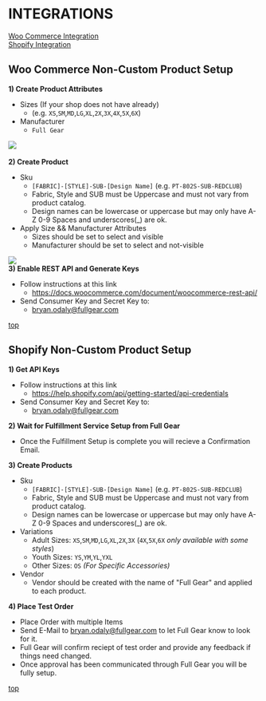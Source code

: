 <h1 id="top">INTEGRATIONS</h1>

[Woo Commerce Integration](#woo)<br>
[Shopify Integration](#shopify)

<h2 id="woo">Woo Commerce Non-Custom Product Setup</h2>

<b>1) Create Product Attributes</b>
  - Sizes (If your shop does not have already)
    - (e.g. `XS`,`SM`,`MD`,`LG`,`XL`,`2X`,`3X`,`4X`,`5X`,`6X`)
  - Manufacturer
    - `Full Gear`

<image src = "image (1).png"></image> <br>   
<b>2) Create Product</b>
  - Sku
    - `[FABRIC]-[STYLE]-SUB-[Design Name]` (e.g. `PT-802S-SUB-REDCLUB`)
    - Fabric, Style and SUB must be Uppercase and must not vary from product catalog.
    - Design names can be lowercase or uppercase but may only have A-Z 0-9 Spaces and underscores(_) are ok.
  - Apply Size && Manufacturer Attributes
    - Sizes should be set to select and visible
    - Manufacturer should be set to  select and not-visible

<image src = "Pasted image at 2018_05_07 03_38 PM.png"></image><br>
<b>3) Enable REST API and Generate Keys</b>
   - Follow instructions at this link
     - <a href = "https://docs.woocommerce.com/document/woocommerce-rest-api/">https://docs.woocommerce.com/document/woocommerce-rest-api/</a>
   - Send Consumer Key and Secret Key to:
     - bryan.odaly@fullgear.com
     
[top](#top)    


<h2 id="shopify">Shopify Non-Custom Product Setup</h2>

<b>1) Get API Keys</b>
  - Follow instructions at this link
    - <a href="https://help.shopify.com/api/getting-started/api-credentials">https://help.shopify.com/api/getting-started/api-credentials</a>
  - Send Consumer Key and Secret Key to:
    - bryan.odaly@fullgear.com
    
<b>2) Wait for Fulfillment Service Setup from Full Gear</b>
  - Once the Fulfillment Setup is complete you will recieve a Confirmation Email.
  
<b>3) Create Products</b>
  - Sku
    - `[FABRIC]-[STYLE]-SUB-[Design Name]` (e.g. `PT-802S-SUB-REDCLUB`)
    - Fabric, Style and SUB must be Uppercase and must not vary from product catalog.
    - Design names can be lowercase or uppercase but may only have A-Z 0-9 Spaces and underscores(_) are ok.
  - Variations
    - Adult Sizes: `XS`,`SM`,`MD`,`LG`,`XL`,`2X`,`3X` (`4X`,`5X`,`6X` *only available with some styles*)
    - Youth Sizes: `YS`,`YM`,`YL`,`YXL`
    - Other Sizes: `OS` *(For Specific Accessories)*
  - Vendor
    - Vendor should be created with the name of "Full Gear" and applied to each product.
    
<b>4) Place Test Order</b>
  - Place Order with multiple Items
  - Send E-Mail to bryan.odaly@fullgear.com to let Full Gear know to look for it.
  - Full Gear will confirm reciept of test order and provide any feedback if things need changed.
  - Once approval has been communicated through Full Gear you will be fully setup.
  
[top](#top)
